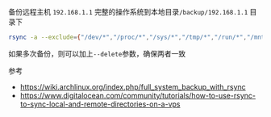 备份远程主机 `192.168.1.1` 完整的操作系统到本地目录`/backup/192.168.1.1` 目录下

```bash
rsync -a --exclude={"/dev/*","/proc/*","/sys/*","/tmp/*","/run/*","/mnt/*","/media/*","/lost+found"} 192.168.1.1:/ /backup/192.168.1.1/ | tee /var/log/10.195.186.137_backup.log
```

如果多次备份，则可以加上`--delete`参数，确保两者一致

参考 

* https://wiki.archlinux.org/index.php/full_system_backup_with_rsync
* https://www.digitalocean.com/community/tutorials/how-to-use-rsync-to-sync-local-and-remote-directories-on-a-vps